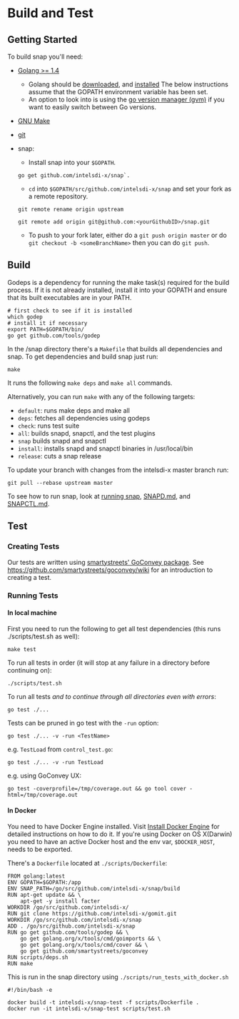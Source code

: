  
# Build and Test
## Getting Started

To build snap you'll need:

* [Golang >= 1.4](https://golang.org)
    * Golang should be [downloaded](https://golang.org/dl/), and [installed](https://golang.org/doc/install)
      The below instructions assume that the GOPATH environment variable has been set.
    * An option to look into is using the [go version manager (gvm)](https://github.com/moovweb/gvm) if you want to easily switch between Go versions.
* [GNU Make](https://www.gnu.org/software/make/)
* [git](https://git-scm.com/book/en/v2/Getting-Started-Installing-Git)
* snap:
    * Install snap into your `$GOPATH`.

    ```
    go get github.com/intelsdi-x/snap`.
    ```

    * `cd` into `$GOPATH/src/github.com/intelsdi-x/snap` and set your fork as a remote repository.

    ```
    git remote rename origin upstream
    ```

    ```
    git remote add origin git@github.com:<yourGithubID>/snap.git
    ```

    * To push to your fork later, either do a `git push origin master` or do `git checkout -b <someBranchName>` then you can do `git push`.

## Build

Godeps is a dependency for running the make task(s) required for the build process. If it is not already installed,
install it into your GOPATH and ensure that its built executables are in your PATH.

```
# first check to see if it is installed
which godep
# install it if necessary
export PATH=$GOPATH/bin/
go get github.com/tools/godep
```

In the /snap directory there's a `Makefile` that builds all dependencies and snap.
To get dependencies and build snap just run:  

```
make
```

It runs the following `make deps` and `make all` commands.

Alternatively, you can run `make` with any of the following targets:

* `default`: runs make deps and make all
* `deps`: fetches all dependencies using godeps
* `check`: runs test suite
* `all`: builds snapd, snapctl, and the test plugins
* `snap` builds snapd and snapctl
* `install`: installs snapd and snapctl binaries in /usr/local/bin
* `release`: cuts a snap release

To update your branch with changes from the intelsdi-x master branch run:
```
git pull --rebase upstream master
```

To see how to run snap, look at [running snap](../README.md#running-snap), [SNAPD.md](SNAPD.md), and [SNAPCTL.md](SNAPCTL.md).

## Test
### Creating Tests
Our tests are written using [smartystreets' GoConvey package](https://github.com/smartystreets/goconvey).  See https://github.com/smartystreets/goconvey/wiki for an introduction to creating a test.

### Running Tests
#### In local machine
First you need to run the following to get all test dependencies (this runs ./scripts/test.sh as well):
```
make test
```
To run all tests in order (it will stop at any failure in a directory before continuing on):  
```
./scripts/test.sh
```
To run all tests *and to continue through all directories even with errors*:  
```
go test ./...
```  
Tests can be pruned in go test with the `-run` option:
```
go test ./... -v -run <TestName>
```

e.g. `TestLoad` from `control_test.go`:
```
go test ./... -v -run TestLoad
```

e.g. using GoConvey UX:
```
go test -coverprofile=/tmp/coverage.out && go tool cover -html=/tmp/coverage.out
```

#### In Docker
You need to have Docker Engine installed. Visit [Install Docker Engine](https://docs.docker.com/engine/installation/) for detailed instructions on how to do it.
If you're using Docker on OS X(Darwin) you need to have an active Docker host and the env var, `$DOCKER_HOST`, needs to be exported. 

There's a `Dockerfile` located at `./scripts/Dockerfile`:
```
FROM golang:latest  
ENV GOPATH=$GOPATH:/app
ENV SNAP_PATH=/go/src/github.com/intelsdi-x/snap/build
RUN apt-get update && \
    apt-get -y install facter
WORKDIR /go/src/github.com/intelsdi-x/
RUN git clone https://github.com/intelsdi-x/gomit.git
WORKDIR /go/src/github.com/intelsdi-x/snap
ADD . /go/src/github.com/intelsdi-x/snap
RUN go get github.com/tools/godep && \
    go get golang.org/x/tools/cmd/goimports && \
    go get golang.org/x/tools/cmd/cover && \
    go get github.com/smartystreets/goconvey
RUN scripts/deps.sh
RUN make
```
This is run in the snap directory using `./scripts/run_tests_with_docker.sh`  
```
#!/bin/bash -e

docker build -t intelsdi-x/snap-test -f scripts/Dockerfile .
docker run -it intelsdi-x/snap-test scripts/test.sh
```
